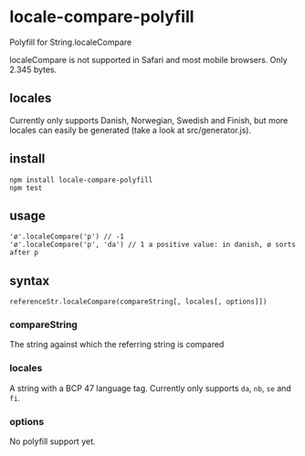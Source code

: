 # locale-compare-polyfill

Polyfill for String.localeCompare

localeCompare is not supported in Safari and most mobile browsers. Only 2.345 bytes.

## locales

Currently only supports Danish, Norwegian, Swedish and Finish, but more locales can easily be generated (take a look at src/generator.js). 

## install

```
npm install locale-compare-polyfill
npm test
```

## usage

```
'ø'.localeCompare('p') // -1
'ø'.localeCompare('p', 'da') // 1 a positive value: in danish, ø sorts after p
```

## syntax

`referenceStr.localeCompare(compareString[, locales[, options]])`

### compareString

The string against which the referring string is compared

### locales

A string with a BCP 47 language tag. Currently only supports `da`, `nb`, `se` and `fi`. 

### options

No polyfill support yet.
